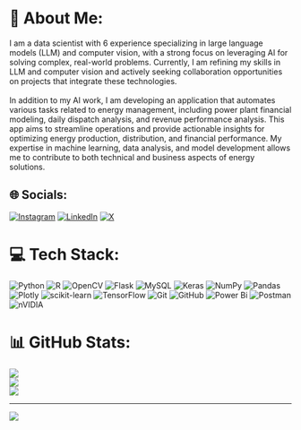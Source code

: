 # 💫 About Me:
I am a data scientist with 6 experience specializing in large language models (LLM) and computer vision, with a strong focus on leveraging AI for solving complex, real-world problems. Currently, I am refining my skills in LLM and computer vision and actively seeking collaboration opportunities on projects that integrate these technologies.<br><br>In addition to my AI work, I am developing an application that automates various tasks related to energy management, including power plant financial modeling, daily dispatch analysis, and revenue performance analysis. This app aims to streamline operations and provide actionable insights for optimizing energy production, distribution, and financial performance. My expertise in machine learning, data analysis, and model development allows me to contribute to both technical and business aspects of energy solutions.


## 🌐 Socials:
[![Instagram](https://img.shields.io/badge/Instagram-%23E4405F.svg?logo=Instagram&logoColor=white)](https://instagram.com/@alex_w_83) [![LinkedIn](https://img.shields.io/badge/LinkedIn-%230077B5.svg?logo=linkedin&logoColor=white)](https://www.linkedin.com/in/alex-wanjai-048211269/) [![X](https://img.shields.io/badge/X-black.svg?logo=X&logoColor=white)](https://x.com/@Alex_ww9) 

# 💻 Tech Stack:
![Python](https://img.shields.io/badge/python-3670A0?style=for-the-badge&logo=python&logoColor=ffdd54) ![R](https://img.shields.io/badge/r-%23276DC3.svg?style=for-the-badge&logo=r&logoColor=white) ![OpenCV](https://img.shields.io/badge/opencv-%23white.svg?style=for-the-badge&logo=opencv&logoColor=white) ![Flask](https://img.shields.io/badge/flask-%23000.svg?style=for-the-badge&logo=flask&logoColor=white) ![MySQL](https://img.shields.io/badge/mysql-4479A1.svg?style=for-the-badge&logo=mysql&logoColor=white) ![Keras](https://img.shields.io/badge/Keras-%23D00000.svg?style=for-the-badge&logo=Keras&logoColor=white) ![NumPy](https://img.shields.io/badge/numpy-%23013243.svg?style=for-the-badge&logo=numpy&logoColor=white) ![Pandas](https://img.shields.io/badge/pandas-%23150458.svg?style=for-the-badge&logo=pandas&logoColor=white) ![Plotly](https://img.shields.io/badge/Plotly-%233F4F75.svg?style=for-the-badge&logo=plotly&logoColor=white) ![scikit-learn](https://img.shields.io/badge/scikit--learn-%23F7931E.svg?style=for-the-badge&logo=scikit-learn&logoColor=white) ![TensorFlow](https://img.shields.io/badge/TensorFlow-%23FF6F00.svg?style=for-the-badge&logo=TensorFlow&logoColor=white) ![Git](https://img.shields.io/badge/git-%23F05033.svg?style=for-the-badge&logo=git&logoColor=white) ![GitHub](https://img.shields.io/badge/github-%23121011.svg?style=for-the-badge&logo=github&logoColor=white) ![Power Bi](https://img.shields.io/badge/power_bi-F2C811?style=for-the-badge&logo=powerbi&logoColor=black) ![Postman](https://img.shields.io/badge/Postman-FF6C37?style=for-the-badge&logo=postman&logoColor=white) ![nVIDIA](https://img.shields.io/badge/cuda-000000.svg?style=for-the-badge&logo=nVIDIA&logoColor=green)
# 📊 GitHub Stats:
![](https://github-readme-stats.vercel.app/api?username=AlexGit-05&theme=dark&hide_border=false&include_all_commits=true&count_private=true)<br/>
![](https://github-readme-streak-stats.herokuapp.com/?user=AlexGit-05&theme=dark&hide_border=false)<br/>
![](https://github-readme-stats.vercel.app/api/top-langs/?username=AlexGit-05&theme=dark&hide_border=false&include_all_commits=true&count_private=true&layout=compact)

---
[![](https://visitcount.itsvg.in/api?id=AlexGit-05&icon=0&color=0)](https://visitcount.itsvg.in)

<!-- Proudly created with GPRM ( https://gprm.itsvg.in ) -->
